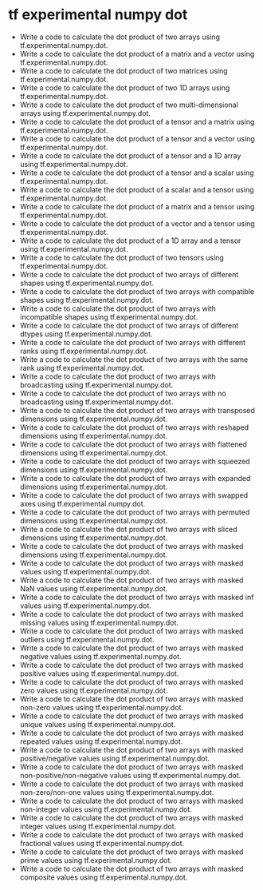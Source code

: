 # tf experimental numpy dot

- Write a code to calculate the dot product of two arrays using tf.experimental.numpy.dot.
- Write a code to calculate the dot product of a matrix and a vector using tf.experimental.numpy.dot.
- Write a code to calculate the dot product of two matrices using tf.experimental.numpy.dot.
- Write a code to calculate the dot product of two 1D arrays using tf.experimental.numpy.dot.
- Write a code to calculate the dot product of two multi-dimensional arrays using tf.experimental.numpy.dot.
- Write a code to calculate the dot product of a tensor and a matrix using tf.experimental.numpy.dot.
- Write a code to calculate the dot product of a tensor and a vector using tf.experimental.numpy.dot.
- Write a code to calculate the dot product of a tensor and a 1D array using tf.experimental.numpy.dot.
- Write a code to calculate the dot product of a tensor and a scalar using tf.experimental.numpy.dot.
- Write a code to calculate the dot product of a scalar and a tensor using tf.experimental.numpy.dot.
- Write a code to calculate the dot product of a matrix and a tensor using tf.experimental.numpy.dot.
- Write a code to calculate the dot product of a vector and a tensor using tf.experimental.numpy.dot.
- Write a code to calculate the dot product of a 1D array and a tensor using tf.experimental.numpy.dot.
- Write a code to calculate the dot product of two tensors using tf.experimental.numpy.dot.
- Write a code to calculate the dot product of two arrays of different shapes using tf.experimental.numpy.dot.
- Write a code to calculate the dot product of two arrays with compatible shapes using tf.experimental.numpy.dot.
- Write a code to calculate the dot product of two arrays with incompatible shapes using tf.experimental.numpy.dot.
- Write a code to calculate the dot product of two arrays of different dtypes using tf.experimental.numpy.dot.
- Write a code to calculate the dot product of two arrays with different ranks using tf.experimental.numpy.dot.
- Write a code to calculate the dot product of two arrays with the same rank using tf.experimental.numpy.dot.
- Write a code to calculate the dot product of two arrays with broadcasting using tf.experimental.numpy.dot.
- Write a code to calculate the dot product of two arrays with no broadcasting using tf.experimental.numpy.dot.
- Write a code to calculate the dot product of two arrays with transposed dimensions using tf.experimental.numpy.dot.
- Write a code to calculate the dot product of two arrays with reshaped dimensions using tf.experimental.numpy.dot.
- Write a code to calculate the dot product of two arrays with flattened dimensions using tf.experimental.numpy.dot.
- Write a code to calculate the dot product of two arrays with squeezed dimensions using tf.experimental.numpy.dot.
- Write a code to calculate the dot product of two arrays with expanded dimensions using tf.experimental.numpy.dot.
- Write a code to calculate the dot product of two arrays with swapped axes using tf.experimental.numpy.dot.
- Write a code to calculate the dot product of two arrays with permuted dimensions using tf.experimental.numpy.dot.
- Write a code to calculate the dot product of two arrays with sliced dimensions using tf.experimental.numpy.dot.
- Write a code to calculate the dot product of two arrays with masked dimensions using tf.experimental.numpy.dot.
- Write a code to calculate the dot product of two arrays with masked values using tf.experimental.numpy.dot.
- Write a code to calculate the dot product of two arrays with masked NaN values using tf.experimental.numpy.dot.
- Write a code to calculate the dot product of two arrays with masked inf values using tf.experimental.numpy.dot.
- Write a code to calculate the dot product of two arrays with masked missing values using tf.experimental.numpy.dot.
- Write a code to calculate the dot product of two arrays with masked outliers using tf.experimental.numpy.dot.
- Write a code to calculate the dot product of two arrays with masked negative values using tf.experimental.numpy.dot.
- Write a code to calculate the dot product of two arrays with masked positive values using tf.experimental.numpy.dot.
- Write a code to calculate the dot product of two arrays with masked zero values using tf.experimental.numpy.dot.
- Write a code to calculate the dot product of two arrays with masked non-zero values using tf.experimental.numpy.dot.
- Write a code to calculate the dot product of two arrays with masked unique values using tf.experimental.numpy.dot.
- Write a code to calculate the dot product of two arrays with masked repeated values using tf.experimental.numpy.dot.
- Write a code to calculate the dot product of two arrays with masked positive/negative values using tf.experimental.numpy.dot.
- Write a code to calculate the dot product of two arrays with masked non-positive/non-negative values using tf.experimental.numpy.dot.
- Write a code to calculate the dot product of two arrays with masked non-zero/non-one values using tf.experimental.numpy.dot.
- Write a code to calculate the dot product of two arrays with masked non-integer values using tf.experimental.numpy.dot.
- Write a code to calculate the dot product of two arrays with masked integer values using tf.experimental.numpy.dot.
- Write a code to calculate the dot product of two arrays with masked fractional values using tf.experimental.numpy.dot.
- Write a code to calculate the dot product of two arrays with masked prime values using tf.experimental.numpy.dot.
- Write a code to calculate the dot product of two arrays with masked composite values using tf.experimental.numpy.dot.